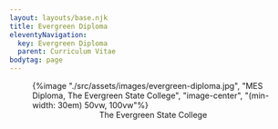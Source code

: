 ```yaml
---
layout: layouts/base.njk
title: Evergreen Diploma
eleventyNavigation:
  key: Evergreen Diploma
  parent: Curriculum Vitae
bodytag: page
---
```


<figure>
{%image "./src/assets/images/evergreen-diploma.jpg", "MES Diploma, The Evergreen State College", "image-center", "(min-width: 30em) 50vw, 100vw"%}
<figcaption style="text-align:center">The Evergreen State College</figcaption>
</figure>
